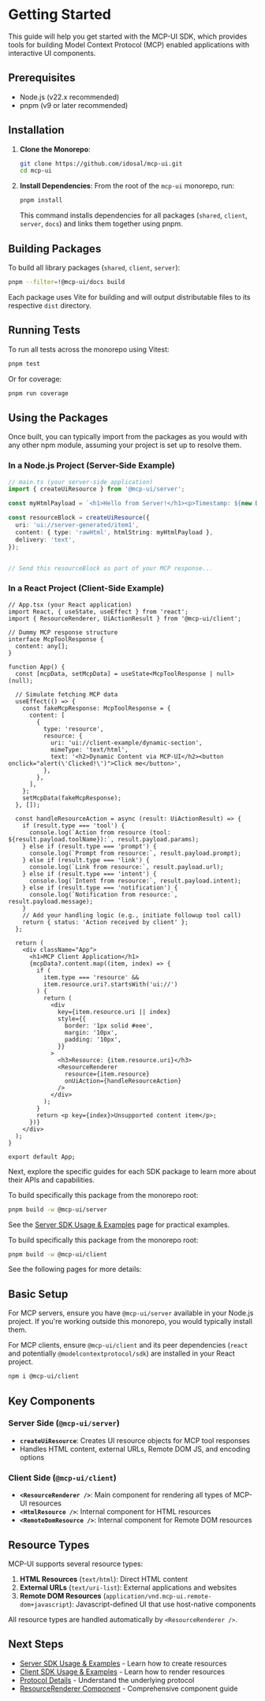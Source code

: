 # Getting Started

This guide will help you get started with the MCP-UI SDK, which provides tools for building Model Context Protocol (MCP) enabled applications with interactive UI components.

## Prerequisites

- Node.js (v22.x recommended)
- pnpm (v9 or later recommended)

## Installation

1.  **Clone the Monorepo**:

    ```bash
    git clone https://github.com/idosal/mcp-ui.git
    cd mcp-ui
    ```

2.  **Install Dependencies**:
    From the root of the `mcp-ui` monorepo, run:
    ```bash
    pnpm install
    ```
    This command installs dependencies for all packages (`shared`, `client`, `server`, `docs`) and links them together using pnpm.

## Building Packages

To build all library packages (`shared`, `client`, `server`):

```bash
pnpm --filter=!@mcp-ui/docs build
```

Each package uses Vite for building and will output distributable files to its respective `dist` directory.

## Running Tests

To run all tests across the monorepo using Vitest:

```bash
pnpm test
```

Or for coverage:

```bash
pnpm run coverage
```

## Using the Packages

Once built, you can typically import from the packages as you would with any other npm module, assuming your project is set up to resolve them.

### In a Node.js Project (Server-Side Example)

```typescript
// main.ts (your server-side application)
import { createUiResource } from '@mcp-ui/server';

const myHtmlPayload = `<h1>Hello from Server!</h1><p>Timestamp: ${new Date().toISOString()}</p>`;

const resourceBlock = createUiResource({
  uri: 'ui://server-generated/item1',
  content: { type: 'rawHtml', htmlString: myHtmlPayload },
  delivery: 'text',
});


// Send this resourceBlock as part of your MCP response...
```

### In a React Project (Client-Side Example)

```tsx
// App.tsx (your React application)
import React, { useState, useEffect } from 'react';
import { ResourceRenderer, UiActionResult } from '@mcp-ui/client';

// Dummy MCP response structure
interface McpToolResponse {
  content: any[];
}

function App() {
  const [mcpData, setMcpData] = useState<McpToolResponse | null>(null);

  // Simulate fetching MCP data
  useEffect(() => {
    const fakeMcpResponse: McpToolResponse = {
      content: [
        {
          type: 'resource',
          resource: {
            uri: 'ui://client-example/dynamic-section',
            mimeType: 'text/html',
            text: '<h2>Dynamic Content via MCP-UI</h2><button onclick="alert(\'Clicked!\')">Click me</button>',
          },
        },
      ],
    };
    setMcpData(fakeMcpResponse);
  }, []);

  const handleResourceAction = async (result: UiActionResult) => {
    if (result.type === 'tool') {
      console.log(`Action from resource (tool: ${result.payload.toolName}):`, result.payload.params);
    } else if (result.type === 'prompt') {
      console.log(`Prompt from resource:`, result.payload.prompt);
    } else if (result.type === 'link') {
      console.log(`Link from resource:`, result.payload.url);
    } else if (result.type === 'intent') {
      console.log(`Intent from resource:`, result.payload.intent);
    } else if (result.type === 'notification') {
      console.log(`Notification from resource:`, result.payload.message);
    }
    // Add your handling logic (e.g., initiate followup tool call)
    return { status: 'Action received by client' };
  };

  return (
    <div className="App">
      <h1>MCP Client Application</h1>
      {mcpData?.content.map((item, index) => {
        if (
          item.type === 'resource' &&
          item.resource.uri?.startsWith('ui://')
        ) {
          return (
            <div
              key={item.resource.uri || index}
              style={{
                border: '1px solid #eee',
                margin: '10px',
                padding: '10px',
              }}
            >
              <h3>Resource: {item.resource.uri}</h3>
              <ResourceRenderer
                resource={item.resource}
                onUiAction={handleResourceAction}
              />
            </div>
          );
        }
        return <p key={index}>Unsupported content item</p>;
      })}
    </div>
  );
}

export default App;
```

Next, explore the specific guides for each SDK package to learn more about their APIs and capabilities.

To build specifically this package from the monorepo root:

```bash
pnpm build -w @mcp-ui/server
```

See the [Server SDK Usage & Examples](./server/usage-examples.md) page for practical examples.

To build specifically this package from the monorepo root:

```bash
pnpm build -w @mcp-ui/client
```

See the following pages for more details:

## Basic Setup

For MCP servers, ensure you have `@mcp-ui/server` available in your Node.js project. If you're working outside this monorepo, you would typically install them.

For MCP clients, ensure `@mcp-ui/client` and its peer dependencies (`react` and potentially `@modelcontextprotocol/sdk`) are installed in your React project.

```bash
npm i @mcp-ui/client
```

## Key Components

### Server Side (`@mcp-ui/server`)
- **`createUiResource`**: Creates UI resource objects for MCP tool responses
- Handles HTML content, external URLs, Remote DOM JS, and encoding options

### Client Side (`@mcp-ui/client`)
- **`<ResourceRenderer />`**: Main component for rendering all types of MCP-UI resources
- **`<HtmlResource />`**: Internal component for HTML resources
- **`<RemoteDomResource />`**: Internal component for Remote DOM resources

## Resource Types

MCP-UI supports several resource types:

1. **HTML Resources** (`text/html`): Direct HTML content
2. **External URLs** (`text/uri-list`): External applications and websites  
3. **Remote DOM Resources** (`application/vnd.mcp-ui.remote-dom+javascript`): Javascript-defined UI that use host-native components

All resource types are handled automatically by `<ResourceRenderer />`.

## Next Steps

- [Server SDK Usage & Examples](./server/usage-examples.md) - Learn how to create resources
- [Client SDK Usage & Examples](./client/usage-examples.md) - Learn how to render resources
- [Protocol Details](./protocol-details.md) - Understand the underlying protocol
- [ResourceRenderer Component](./client/resource-renderer.md) - Comprehensive component guide
